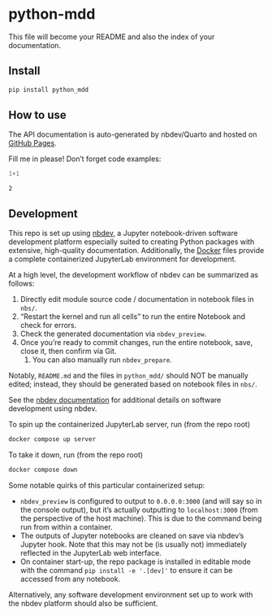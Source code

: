 # python-mdd


<!-- WARNING: THIS FILE WAS AUTOGENERATED! DO NOT EDIT! -->

This file will become your README and also the index of your
documentation.

## Install

``` sh
pip install python_mdd
```

## How to use

The API documentation is auto-generated by nbdev/Quarto and hosted on
[GitHub Pages](https://rkimura47.github.io/python-mdd/).

Fill me in please! Don’t forget code examples:

``` python
1+1
```

    2

## Development

This repo is set up using [nbdev](https://nbdev.fast.ai/), a Jupyter
notebook-driven software development platform especially suited to
creating Python packages with extensive, high-quality documentation.
Additionally, the [Docker](https://docs.docker.com/manuals/) files
provide a complete containerized JupyterLab environment for development.

At a high level, the development workflow of nbdev can be summarized as
follows:

1.  Directly edit module source code / documentation in notebook files
    in `nbs/`.
2.  “Restart the kernel and run all cells” to run the entire Notebook
    and check for errors.
3.  Check the generated documentation via `nbdev_preview`.
4.  Once you’re ready to commit changes, run the entire notebook, save,
    close it, then confirm via Git.
    1.  You can also manually run `nbdev_prepare`.

Notably, `README.md` and the files in `python_mdd/` should NOT be
manually edited; instead, they should be generated based on notebook
files in `nbs/`.

See the [nbdev documentation](https://nbdev.fast.ai/tutorials/) for
additional details on software development using nbdev.

To spin up the containerized JupyterLab server, run (from the repo root)

``` sh
docker compose up server
```

To take it down, run (from the repo root)

``` sh
docker compose down
```

Some notable quirks of this particular containerized setup:

- `nbdev_preview` is configured to output to `0.0.0.0:3000` (and will
  say so in the console output), but it’s actually outputting to
  `localhost:3000` (from the perspective of the host machine). This is
  due to the command being run from within a container.
- The outputs of Jupyter notebooks are cleaned on save via nbdev’s
  Jupyter hook. Note that this may not be (is usually not) immediately
  reflected in the JupyterLab web interface.
- On container start-up, the repo package is installed in editable mode
  with the command `pip install -e '.[dev]'` to ensure it can be
  accessed from any notebook.

Alternatively, any software development environment set up to work with
the nbdev platform should also be sufficient.
